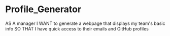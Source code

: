 # Profile_Generator

AS A manager
I WANT to generate a webpage that displays my team's basic info
SO THAT I have quick access to their emails and GitHub profiles